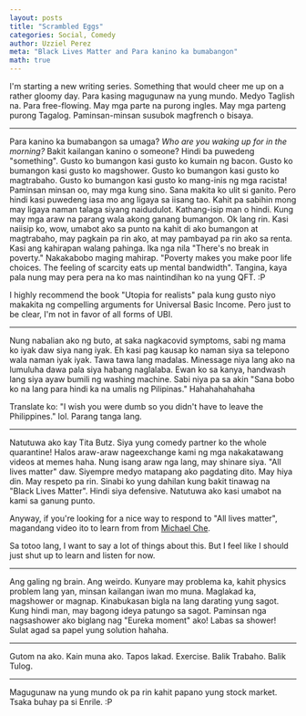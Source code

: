 ```yaml
---
layout: posts
title: "Scrambled Eggs"
categories: Social, Comedy
author: Uzziel Perez
meta: "Black Lives Matter and Para kanino ka bumabangon"
math: true
---
```


I'm starting a new writing series. Something that would cheer me up on a rather gloomy day. Para kasing magugunaw na yung mundo. Medyo Taglish na. 
Para free-flowing. May mga parte na purong ingles. May mga parteng purong Tagalog. Paminsan-minsan susubok magfrench o bisaya. 

------

Para kanino ka bumabangon sa umaga? *Who are you waking up for in the morning?* 
Bakit kailangan kanino o someone? Hindi ba puwedeng "something". 
Gusto ko bumangon kasi gusto ko kumain ng bacon. 
Gusto ko bumangon kasi gusto ko magshower. 
Gusto ko bumangon kasi gusto ko magtrabaho.
Gusto ko bumangon kasi gusto ko mang-inis ng mga racista!  
Paminsan minsan oo, may mga kung sino. Sana makita ko ulit si ganito. 
Pero hindi kasi puwedeng iasa mo ang ligaya sa iisang tao. Kahit pa sabihin mong may ligaya naman talaga siyang naidudulot. 
Kathang-isip man o hindi. 
Kung may mga araw na parang wala akong ganang bumangon. Ok lang rin. Kasi naiisip ko, wow, umabot ako sa punto na kahit di ako bumangon at magtrabaho, may pagkain pa rin ako, at may pambayad pa rin ako sa renta. Kasi ang kahirapan walang pahinga. Ika nga nila "There's no break in poverty." Nakakabobo maging mahirap. "Poverty makes you make poor life choices. The feeling of scarcity eats up mental bandwidth". Tangina, kaya pala nung may pera pera na ko mas naintindihan ko na yung QFT. :P

I highly recommend the book "Utopia for realists" pala kung gusto niyo makakita ng compelling arguments for Universal Basic Income. Pero just to be clear, I'm not in favor of all forms of UBI.

-----  

Nung nabalian ako ng buto, at saka nagkacovid symptoms, sabi ng mama ko iyak daw siya nang iyak. Eh kasi pag kausap ko naman siya sa telepono wala naman iyak iyak. Tawa tawa lang madalas. 
Minessage niya lang ako na lumuluha dawa pala siya habang naglalaba. Ewan ko sa kanya, handwash lang siya ayaw bumili ng washing machine. Sabi niya pa sa akin "Sana bobo ko na lang para hindi ka na umalis ng Pilipinas." Hahahahahahaha

Translate ko: "I wish you were dumb so you didn't have to leave the Philippines." lol. 
Parang tanga lang. 


------

Natutuwa ako kay Tita Butz. Siya yung comedy partner ko the whole quarantine! Halos araw-araw nageexchange kami ng mga nakakatawang videos at memes haha. 
Nung isang araw nga lang, may shinare siya. "All lives matter" daw. Siyempre medyo matapang ako pagdating dito. May hiya din. May respeto pa rin. Sinabi ko yung 
dahilan kung bakit tinawag na "Black Lives Matter". Hindi siya defensive. Natutuwa ako kasi umabot na kami sa ganung punto. 

Anyway, if you're looking for a nice way to respond to "All lives matter", magandang video ito to learn from from [Michael Che](https://www.youtube.com/watch?v=s6MVjwnNIg4). 

Sa totoo lang, I want to say a lot of things about this. But I feel like I should just shut up to learn and listen for now. 

------

Ang galing ng brain. Ang weirdo. Kunyare may problema ka, kahit physics problem lang yan, minsan kailangan iwan mo muna. Maglakad ka, magshower or magnap. Kinabukasan bigla na lang darating yung sagot. Kung hindi man, may bagong ideya patungo sa sagot. Paminsan nga nagsashower ako biglang nag "Eureka moment" ako! Labas sa shower! Sulat agad sa papel yung solution hahaha. 

------

Gutom na ako. Kain muna ako. Tapos lakad. Exercise. Balik Trabaho. Balik Tulog. 

------

Magugunaw na yung mundo ok pa rin kahit papano yung stock market. Tsaka buhay pa si Enrile. :P 



